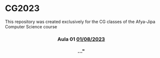 # CG2023
This repository was created exclusively for the CG classes of the Afya-Jipa Computer Science course
<h3 align="center">
  Aula 01 <a href="https://www.canva.com/design/DAFqUbxjY6A/WDUIlcmiU0fuOS1rVDb2rA/edit?utm_content=DAFqUbxjY6A&utm_campaign=designshare&utm_medium=link2&utm_source=sharebutton/" target="_blank">01/08/2023</a>
   <br><br>
   <b>..."</b>  
<b> </b>
   <br><br>
 
 <p align="center">
  
  </a>
 </p>
</h3>



